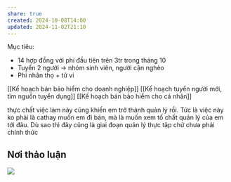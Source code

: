 ```yaml
---
share: true
created: 2024-10-08T14:00
updated: 2024-11-02T21:10
---
```

Mục tiêu:
- 14 hợp đồng với phí đầu tiên trên 3tr trong tháng 10
- Tuyển 2 người -> nhóm sinh viên, người cận nghèo
- Phi nhân thọ + tử vi

[[Kế hoạch bán bảo hiểm cho doanh nghiệp]]
[[Kế hoạch tuyển người mới, tìm nguồn tuyển dụng]]
[[Kế hoạch bán bảo hiểm cho cá nhân]]

thực chất việc làm này cũng khiến em trở thành quản lý rồi. Tức là việc này ko phải là cathay muốn em đi bán, mà là muốn xem tố chất quản lý của em tới đâu. Dù sao thì đây cũng là giai đoạn quản lý thực tập chứ chưa phải chính thức
## Nơi thảo luận
![](https://i.imgur.com/6TJxtif.png)